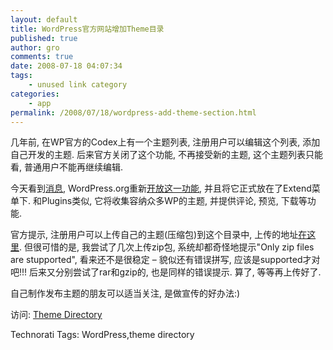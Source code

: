 ```yaml
---
layout: default
title: WordPress官方网站增加Theme目录
published: true
author: gro
comments: true
date: 2008-07-18 04:07:34
tags:
    - unused link category
categories:
    - app
permalink: /2008/07/18/wordpress-add-theme-section.html
---
```

几年前, 在WP官方的Codex上有一个主题列表, 注册用户可以编辑这个列表, 添加自己开发的主题. 后来官方关闭了这个功能, 不再接受新的主题, 这个主题列表只能看, 普通用户不能再继续编辑.

今天看到[消息][1], WordPress.org重新[开放这一功能][2], 并且将它正式放在了Extend菜单下. 和Plugins类似, 它将收集容纳众多WP的主题, 并提供评论, 预览, 下载等功能.

官方提示, 注册用户可以上传自己的主题(压缩包)到这个目录中, 上传的地址[在这里][3]. 但很可惜的是, 我尝试了几次上传zip包, 系统却都奇怪地提示"Only zip files are stupported", 看来还不是很稳定 &#8211; 貌似还有错误拼写, 应该是supported才对吧!!! 后来又分别尝试了rar和gzip的, 也是同样的错误提示. 算了, 等等再上传好了.

 

自己制作发布主题的朋友可以适当关注, 是做宣传的好办法:)

访问: [Theme Directory][4]


  Technorati Tags: WordPress,theme directory


 [1]: http://wordpress.org/development/2008/07/theme-directory/ "WordPress dev blog"
 [2]: http://wordpress.org/extend/themes/ "theme directory"
 [3]: http://wordpress.org/extend/themes/upload/ "upload theme"
 [4]: http://wordpress.org/extend/themes/ "WordPress theme directory"